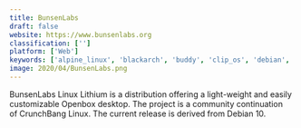 ```yaml
---
title: BunsenLabs
draft: false 
website: https://www.bunsenlabs.org
classification: ['']
platform: ['Web']
keywords: ['alpine_linux', 'blackarch', 'buddy', 'clip_os', 'debian', 'dracos_linux', 'friend', 'gocd', 'iprediaos', 'linux_kodachi', 'linux_mint', 'manjaro_linux', 'openbsd', 'parrot_security_os', 'privatix_live-system', 'qubes_os', 'subgraph_os', 'tails', 'trusted_end_node_security', 'ubuntu', 'whonix', 'wifislax', 'elementary_os']
image: 2020/04/BunsenLabs.png
---
```

<p>BunsenLabs Linux Lithium is a distribution offering a light-weight and easily customizable Openbox desktop. The project is a community continuation of CrunchBang Linux. The current release is derived from Debian 10.</p>

<!-- wp:paragraph -->
<p></p>
<!-- /wp:paragraph -->
